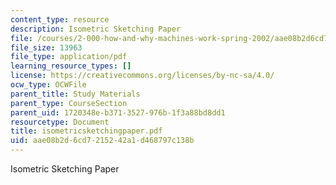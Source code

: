 ```yaml
---
content_type: resource
description: Isometric Sketching Paper
file: /courses/2-000-how-and-why-machines-work-spring-2002/aae08b2d6cd7215242a1d468797c138b_isometricsketchingpaper.pdf
file_size: 13963
file_type: application/pdf
learning_resource_types: []
license: https://creativecommons.org/licenses/by-nc-sa/4.0/
ocw_type: OCWFile
parent_title: Study Materials
parent_type: CourseSection
parent_uid: 1720348e-b371-3527-976b-1f3a88bd8dd1
resourcetype: Document
title: isometricsketchingpaper.pdf
uid: aae08b2d-6cd7-2152-42a1-d468797c138b
---
```

Isometric Sketching Paper
